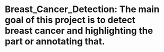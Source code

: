 # Breast_Cancer_Detection: The main goal of this project is to detect breast cancer and highlighting the part or annotating that.
